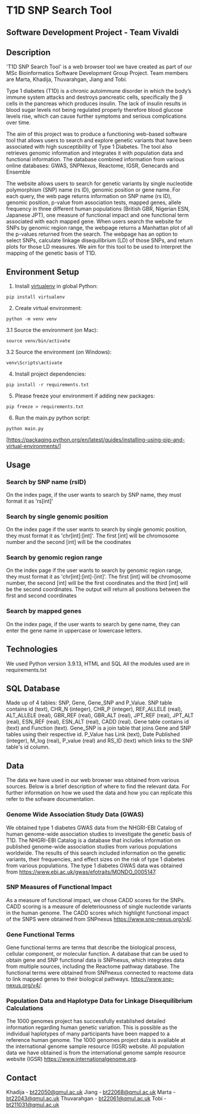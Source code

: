# T1D SNP Search Tool
##  Software Development Project - Team Vivaldi

## Description
'T1D SNP Search Tool' is a web browser tool we have created as part of our MSc Bioinformatics Software Development Group Project. 
Team members are Marta, Khadija, Thuvarahgan, Jiang and Tobi.

Type 1 diabetes (T1D) is a chronic autoimmune disorder in which the body’s immune system attacks and destroys pancreatic cells, specifically the β cells in the pancreas which produces insulin. The lack of insulin results in blood sugar levels not being regulated properly therefore blood glucose levels rise, which can cause further symptoms and serious complications over time. 

The aim of this project was to produce a functioning web-based software tool that allows users to search and explore genetic variants that have been associated with high susceptibility of Type 1 Diabetes. The tool also retrieves genomic information and integrates it with population data and functional information. The database combined information from various online databases: GWAS, SNPNexus, Reactome, IGSR, Genecards and Ensemble

The website allows users to search for genetic variants by single nucleotide polymorphism (SNP) name (rs ID), genomic position or gene name. For each query, the web page returns information on SNP name (rs ID), genomic position, p-value from association tests, mapped genes, allele frequency in three different human populations (British GBR, Nigerian ESN, Japanese JPT), one measure of functional impact and one functional term associated with each mapped gene. When users search the website for SNPs by genomic region range, the webpage returns a Manhattan plot of all the p-values returned from the search. The webpage has an option to select SNPs, calculate linkage disequilibrium (LD) of those SNPs, and return plots for those LD measures. We aim for this tool to be used to interpret the mapping of the genetic basis of T1D. 

## Environment Setup

1. Install [virtualenv](https://pypi.org/project/virtualenv/) in global Python:

```shell
pip install virtualenv
```

2. Create virtual environment:

```shell
python -m venv venv
```

3.1 Source the environment (on Mac):
```shell
source venv/bin/activate
```

3.2 Source the environment (on Windows):
```shell
venv\Scripts\activate
```

4. Install project dependencies:

```shell
pip install -r requirements.txt
```

5. Please freeze your environment if adding new packages:

```shell
pip freeze > requirements.txt
``` 

6. Run the main.py python script:
```shell
python main.py
```

[https://packaging.python.org/en/latest/guides/installing-using-pip-and-virtual-environments/]

## Usage

### Search by SNP name (rsID)
On the index page, if the user wants to search by SNP name, they must format it as 'rs[int]'

### Search by single genomic position
On the index page if the user wants to search by single genomic position, they must format it as 'chr[int]:[int]'. The first [int] will be chromosome number and the second [int] will be the coodinates

### Search by genomic region range
On the index page if the user wants to search by genomic region range, they must format it as 'chr[int]:[int]-[int]'. The first [int] will be chromosome number, the second [int] will be the first coordinates and the third [int] will be the second coordinates. The output will return all positions between the first and second coordinates

### Search by mapped genes
On the index page, if the user wants to search by gene name, they can enter the gene name in uppercase or lowercase letters.

## Technologies
We used Python version 3.9.13, HTML and SQL
All the modules used are in requirements.txt
## SQL Database
Made up of 4 tables: SNP, Gene, Gene_SNP and P_Value. SNP table contains id (text), CHR_N (integer), CHR_P (integer), REF_ALLELE (real), ALT_ALLELE (real), GBR_REF (real), GBR_ALT (real), JPT_REF (real), JPT_ALT (real), ESN_REF (real), ESN_ALT (real), CADD (real). Gene table contains id (text) and Function (text). Gene_SNP is a join table that joins Gene and SNP tables using their respective id. P_Value has Link (text), Date Published (integer), M_log (real), P_value (real) and RS_ID (text) which links to the SNP table's id column.

## Data
The data we have used in our web browser was obtained from various sources. Below is a brief description of where to find the relevant data. For further information on how we used the data and how you can replicate this refer to the sofware documentation.

### Genome Wide Association Study Data (GWAS)
We obtained type 1 diabetes GWAS data from the NHGRI-EBI Catalog of human genome-wide association studies to investigate the genetic basis of T1D. The NHGRI-EBI Catalog is a database that includes information on published genome-wide association studies from various populations worldwide. The results of this search included information on the genetic variants, their frequencies, and effect sizes on the risk of type 1 diabetes from various populations. The type 1 diabetes GWAS data was obtained from https://www.ebi.ac.uk/gwas/efotraits/MONDO_0005147.

### SNP Measures of Functional Impact
As a measure of functional impact, we chose CADD scores for the SNPs. CADD scoring is a measure of deleteriousness of single nucleotide variants in the human genome. The CADD scores which highlight functional impact of the SNPS were obtained from SNPnexus https://www.snp-nexus.org/v4/.

### Gene Functional Terms
Gene functional terms are terms that describe the biological process, cellular component, or molecular function. A database that can be used to obtain gene and SNP functional data is SNPnexus, which integrates data from multiple sources, including the Reactome pathway database. The functional terms were obtained from SNPnexus connected to reactome data to link mapped genes to their biological pathways. https://www.snp-nexus.org/v4/.

### Population Data and Haplotype Data for Linkage Disequilibrium Calculations
The 1000 genomes project has successfully established detailed information regarding human genetic variation. This is possible as the individual haplotypes of many participants have been mapped to a reference human genome. The 1000 genomes project data is available at the international genome sample resource (IGSR) website. All population data we have obtained is from the international genome sample resource website (IGSR) https://www.internationalgenome.org.


## Contact
Khadija - bt22050@qmul.ac.uk
Jiang - bt22068@qmul.ac.uk 
Marta - bt22043@qmul.ac.uk 
Thuvarahgan - bt22061@qmul.ac.uk 
Tobi - bt211031@qmul.ac.uk 



